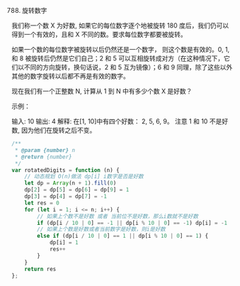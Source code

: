788. 旋转数字

我们称一个数 X 为好数, 如果它的每位数字逐个地被旋转 180 度后，我们仍可以得到一个有效的，且和 X 不同的数。要求每位数字都要被旋转。

如果一个数的每位数字被旋转以后仍然还是一个数字， 则这个数是有效的。0, 1, 和 8 被旋转后仍然是它们自己；2 和 5 可以互相旋转成对方（在这种情况下，它们以不同的方向旋转，换句话说，2 和 5 互为镜像）；6 和 9 同理，除了这些以外其他的数字旋转以后都不再是有效的数字。

现在我们有一个正整数 N, 计算从 1 到 N 中有多少个数 X 是好数？

 

示例：

输入: 10
输出: 4
解释: 
在[1, 10]中有四个好数： 2, 5, 6, 9。
注意 1 和 10 不是好数, 因为他们在旋转之后不变。
```js
/**
 * @param {number} n
 * @return {number}
 */
var rotatedDigits = function (n) {
    // 动态规划 O(n)做法 dp[i] i数字是否是好数
    let dp = Array(n + 1).fill(0)
    dp[2] = dp[5] = dp[6] = dp[9] = 1
    dp[3] = dp[4] = dp[7] = -1
    let res = 0
    for (let i = 1; i <= n; i++) {
        // 如果上个数不是好数 或者 当前位不是好数，那么i数就不是好数
        if (dp[i / 10 | 0] == -1 || dp[i % 10 | 0] == -1) dp[i] = -1
        // 如果上个数是好数或者当前数字是好数，则i是好数
        else if (dp[i / 10 | 0] == 1 || dp[i % 10 | 0] == 1) {
            dp[i] = 1
            res++
        }
    }
    return res
};
